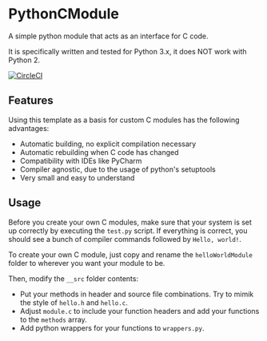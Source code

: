 # PythonCModule
A simple python module that acts as an interface for C code.

It is specifically written and tested for Python 3.x, it does NOT work with Python 2.

[![CircleCI](https://circleci.com/gh/Finomnis/PythonCModule.svg?style=svg)](https://circleci.com/gh/Finomnis/PythonCModule)

## Features
Using this template as a basis for custom C modules has the following advantages:
* Automatic building, no explicit compilation necessary
* Automatic rebuilding when C code has changed
* Compatibility with IDEs like PyCharm
* Compiler agnostic, due to the usage of python's setuptools
* Very small and easy to understand

## Usage
Before you create your own C modules, make sure that your system is set up correctly by executing the ``test.py`` script.
If everything is correct, you should see a bunch of compiler commands followed by ``Hello, world!``.

To create your own C module, just copy and rename the ``helloWorldModule`` folder to wherever you want your module to be.

Then, modify the ``__src`` folder contents:
* Put your methods in header and source file combinations. Try to mimik the style of ``hello.h`` and ``hello.c``.
* Adjust ``module.c`` to include your function headers and add your functions to the ``methods`` array.
* Add python wrappers for your functions to ``wrappers.py``.
